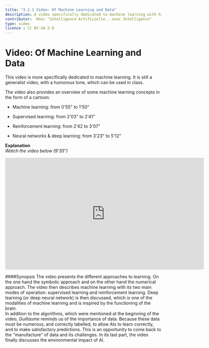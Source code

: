 ```yaml
---
title: "3.2.1 Video: Of Machine Learning and Data"
description: A video specifically dedicated to machine learning with highlights on supervised and reinforcement learning, neural networks and deep learning.  
contributor:  Mooc "Intelligence Artificielle...avec Intelligence"
type: video
licence : CC BY-SA 2.0
---
```

# Video: Of Machine Learning and Data
This video is more specifically dedicated to machine learning. It is still a generalist video, with a humorous tone, which can be used in class.

The video also provides an overview of some machine learning concepts in the form of a cartoon:

- Machine learning: from 0'55" to 1'50"

- Supervised learning: from 2'03" to 2'41"

- Reinforcement learning: from 2'42 to 3'07"

- Neural networks & deep learning: from 3'23" to 5'12"

**Explanation**  
_Watch the video below (9'35")_

<center><iframe width="640" height="360" src="https://www.youtube.com/embed/XD6fvv7ldA8?rel=0&showinfo=0&cc_load_policy=1&hl=en&modestbranding=1" frameborder="0" allowfullscreen></iframe></center>

####Synopsis
The video presents the different approaches to learning. On the one hand the symbolic approach and on the other hand the numerical approach.
The video then describes machine learning with its two main modes of operation: supervised learning and reinforcement learning. Deep learning (or deep neural network) is then discussed, which is one of the modalities of machine learning and is inspired by the functioning of the brain.  
In addition to the algorithms, which were mentioned at the beginning of the video, _Guillaume_ reminds us of the importance of data. Because these data must be numerous, and correctly labelled, to allow AIs to learn correctly, and to make satisfactory predictions. This is an opportunity to come back to the "manufacture" of data and its challenges.
In its last part, the video finally discusses the environmental impact of AI.
